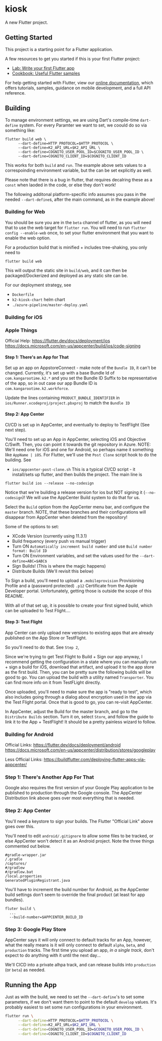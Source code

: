 # kiosk

A new Flutter project.

## Getting Started

This project is a starting point for a Flutter application.

A few resources to get you started if this is your first Flutter project:

- [Lab: Write your first Flutter app](https://flutter.dev/docs/get-started/codelab)
- [Cookbook: Useful Flutter samples](https://flutter.dev/docs/cookbook)

For help getting started with Flutter, view our
[online documentation](https://flutter.dev/docs), which offers tutorials,
samples, guidance on mobile development, and a full API reference.

## Building

To manage environment settings, we are using Dart's compile-time `dart-define` system. For every Paramter we want to set,
we coould do so via something like:
```
flutter build web \
      --dart-define=HTTP_PROTOCOL=$HTTP_PROTOCOL \
      --dart-define=K2_API_URL=$K2_API_URL \
      --dart-define=COGNITO_USER_POOL_ID=$COGNITO_USER_POOL_ID \
      --dart-define=COGNITO_CLIENT_ID=$COGNITO_CLIENT_ID
```
This works for both `build` and `run`. The example above sets values to a correspoinding environment variable, but the can be set explicitly as well.

Please note that there is a bug in flutter, that requires decalring these as a `const` when laoded in the code, or else they don't work!

The following additonal platform-specific info assumes you pass in the needed `--dart-define`s, after the main command, as in the example above!

### Building for Web

You should be sure you are in the `beta` channel of flutter, as you will need that to use the web target for `flutter run`. You will need
to run `flutter config --enable-web` once, to set your flutter environment that you want to enable the web option.

For a production build that is minified + includes tree-shaking, you only need to
```
flutter build web
```
This will output the static site in `build/web`, and it can then be packaged/Dockerized and deployed as any static site can be.

For our deployment strategy, see
* `Dockerfile`
* `k2-kiosk-chart` helm chart
* `./azure-pipeline/master-deploy.yaml`

### Building for iOS

### Apple Things

Official Help:
https://flutter.dev/docs/deployment/ios
https://docs.microsoft.com/en-us/appcenter/build/ios/code-signing

#### Step 1: There's an App for That
Set up an app on AppstoreConnect - make note of the `Bundle ID`, it can't be changed. Currently,
it's set up with a base Bundle Id of `com.kangarootime.k2.*` and you set the Bundle ID Suffix to be representative
of the app, so in out case our app Bundle ID is `com.kangarootime.k2.workforce`.

Update the lines containing `PRODUCT_BUNDLE_IDENTIFIER` in `ios/Runner.xcodeproj/project.pbxproj` to
match the `Bundle ID`

#### Step 2: App Center
CI/CD is set up in AppCenter, and eventually to deploy to TestFlight (See next step).

You'll need to set up an App in AppCenter, selecting iOS and Objective C/Swift. Then, you can point it towards
the git repository in Azure. NOTE: We'll need one for iOS and one for Android, so perhaps name it something like
`AppName | iOS`. For Flutter, we'll use the `Post Clone` script hook to do the building. See
* `ios/appcenter-post-clone.sh`
This is a typical CI/CD script - it install/sets up flutter, and then builds the project. The main
line is
```
flutter build ios --release --no-codesign
```
Notice that we're building a release version for ios but NOT signing it (`--no-codesign`)! We will use
the AppCenter Build system to do that for us.

Select the `Build` option from the AppCenter menu bar, and configure the `master` branch. NOTE, that
these branches and their configurations will disappear from AppCenter when deleted from the repository!

Some of the options to set:
* XCode Version (currently using 11.3.1)
* Build frequency (every push vs manual trigger)
* Turn ON `Automatically increment build number` and use `Build number format: Build ID`
* Turn ON Environment variables, and set the values used for the `--dart-define=ABC=$ABC`s
* Sign Builds! (This is where the magic happens)
* Distribute Builds (We'll revisit this below)

To Sign a build, you'll need to upload a `.mobileprovision` Provisioning Profile and a (password protected)
`.p12` Certificate from the Apple Developer portal. Unfortunately, getting those is outside the scope of
this README.

With all of that set up, it is possible to create your first signed build, which can be uploaded to
Test Flight....

#### Step 3: Test Flight
App Center can only upload new versions to existing apps that are already published on the App Store or TestFlight.

So you'll need to do that. See `Step 2`,

Since we're trying to get Test Flight to Build + Sign our app anyway, I recommend getting the configuration in a state
where you can manually run + sign a build for iOS, download that artifact, and upload it to the app store as the first
build. Then, you can be pretty sure the following builds will be good to go. You can upload the build with a utility
named `Transporter`. You can find more info on it from TestFLight directly.

Once uploaded, you'll need to make sure the app is "ready to test", which also includes going through a dialog about
encryption used in the app via the Test Flight portal. Once that is good to go, you can re-visit AppCenter.

In AppCenter, adjust the Build for the master branch, and go to the `Distribute Builds` section. Turn it on,
select `Store`, and follow the guide to link it to the App + TestFlight! It should be a pretty painless
wizard to follow.

### Building for Android

Official Links:
https://flutter.dev/docs/deployment/android
https://docs.microsoft.com/en-us/appcenter/distribution/stores/googleplay

Less Official Links:
https://buildflutter.com/deploying-flutter-apps-via-appcenter/

### Step 1: There's Another App For That
Google also requires the first version of your Google Play application to be published to production through the Google console.
The AppCenter Distribution link above goes over most everything that is needed.

### Step 2: App Center

You'll need a keystore to sign your builds. The Flutter "Official Link" above goes over this.

You'll need to edit `android/.gitignore` to allow some files to be tracked, or else AppCenter won't detect it as an Android project.
Note the three things commented out below.

```
#gradle-wrapper.jar
/.gradle
/captures/
#/gradlew
#/gradlew.bat
/local.properties
GeneratedPluginRegistrant.java
```

You'll have to increment the build number for Android, as the AppCenter build settings don't seem to override the final product
(at least for app bundles).
```
fluter build \
  ...
  --build-number=$APPCENTER_BUILD_ID
```

### Step 3: Google Play Store

AppCenter says it will only connect to default tracks for an App, however, what the really means is it will only connect
to default `alpha`, `beta`, and `production` tracks. The first time you upload an app, _in a single track_,
don't expect to do anything with it until the next day...

We'll CICD into a private alhpa track, and can release builds into `production` (or `beta`) as needed.

## Running the App

Just as with the build, we need to set the `--dart-define`'s to set some parameters, if we don't want them to point
to the default `develop` values. It's probably easiest to set some run configurations in your environment.

```sh
flutter run \
      --dart-define=HTTP_PROTOCOL=$HTTP_PROTOCOL \
      --dart-define=K2_API_URL=$K2_API_URL \
      --dart-define=COGNITO_USER_POOL_ID=$COGNITO_USER_POOL_ID \
      --dart-define=COGNITO_CLIENT_ID=$COGNITO_CLIENT_ID
```
